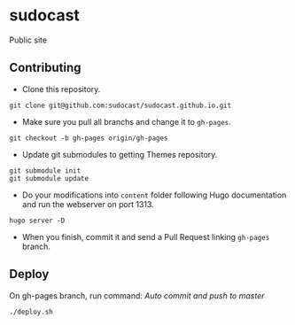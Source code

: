 # sudocast
Public site

## Contributing

- Clone this repository.
```
git clone git@github.com:sudocast/sudocast.github.io.git
```
- Make sure you pull all branchs and change it to `gh-pages`.
```
git checkout -b gh-pages origin/gh-pages
```
- Update git submodules to getting Themes repository.
```
git submodule init
git submodule update
```
- Do your modifications into `content` folder following Hugo documentation and run the webserver on port 1313.
```
hugo server -D
```
- When you finish, commit it and send a Pull Request linking `gh-pages` branch.

## Deploy

On gh-pages branch, run command:
*Auto commit and push to master*
```
./deploy.sh
```
